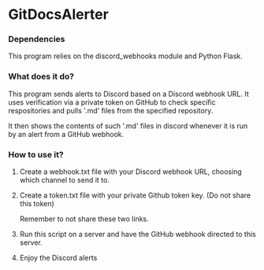 # GitDocsAlerter
### Dependencies
This program relies on the discord_webhooks module and Python Flask.

### What does it do?
This program sends alerts to Discord based on a Discord webhook URL.
It uses verification via a private token on GitHub to check specific respositories
and pulls '.md' files from the specified repository.

It then shows the contents of such '.md' files in discord whenever it is run by
an alert from a GitHub webhook.

### How to use it?
1. Create a webhook.txt file with your Discord webhook URL, choosing which channel to 
send it to.

2. Create a token.txt file with your private Github token key. (Do not share this token)

   Remember to not share these two links.

3. Run this script on a server and have the GitHub webhook directed to this server.

4. Enjoy the Discord alerts
